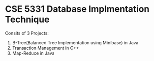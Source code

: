 # CSE 5331 Database Implmentation Technique

Consits of 3 Projects:
1) B-Tree(Balanced Tree Implementation using Minibase) in Java
2) Transaction Management in C++
3) Map-Reduce in Java
